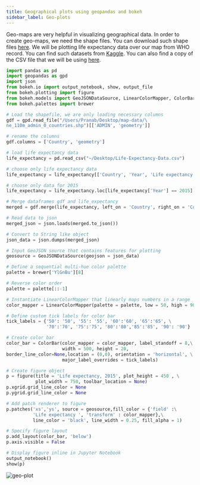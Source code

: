 ```yaml
---
title: Geographical plots using geopandas and bokeh
sidebar_label: Geo-plots
---
```


Geo-maps are very helpful in visualizing geographical data. In order to create
geo-maps, we need the shape files. You can download such shape files [here](
https://www.naturalearthdata.com/downloads/). We will be plotting life
expectancy data over our map from WHO record. You can find such datasets from
[Kaggle](https://www.kaggle.com). You can also find a copy of the CSV file that
we will be using [here](
https://pranabdas.github.io/drive/downloads/datasets/Life-Expectancy-Data.csv).

```python showLineNumbers
import pandas as pd
import geopandas as gpd
import json
from bokeh.io import output_notebook, show, output_file
from bokeh.plotting import figure
from bokeh.models import GeoJSONDataSource, LinearColorMapper, ColorBar
from bokeh.palettes import brewer

# Load the shapefile, we are only loading necessary columns
gdf = gpd.read_file("/Users/Pranab/Desktop/map-data/\
ne_110m_admin_0_countries.shp")[['ADMIN', 'geometry']]

# rename the columns
gdf.columns = ['Country', 'geometry']

# load life expectancy data
life_expectancy = pd.read_csv("~/Desktop/Life-Expectancy-Data.csv")

# choose only life expectancy data
life_expectancy = life_expectancy[['Country', 'Year', 'Life expectancy ']]

# choose only data for 2015
life_expectancy = life_expectancy.loc[life_expectancy['Year'] == 2015]

# Merge dataframes gdf and life_expectancy
merged = gdf.merge(life_expectancy, left_on = 'Country', right_on = 'Country')

# Read data to json
merged_json = json.loads(merged.to_json())

# Convert to String like object
json_data = json.dumps(merged_json)

# Input GeoJSON source that contains features for plotting
geosource = GeoJSONDataSource(geojson = json_data)

# Define a sequential multi-hue color palette
palette = brewer['YlGnBu'][8]

# Reverse color order
palette = palette[::-1]

# Instantiate LinearColorMapper that linearly maps numbers in a range
color_mapper = LinearColorMapper(palette = palette, low = 50, high = 90)

# Define custom tick labels for color bar
tick_labels = {'50': '50', '55': '55', '60':'60', '65':'65', \
               '70':'70', '75':'75', '80':'80','85':'85', '90': '90'}

# Create color bar
color_bar = ColorBar(color_mapper = color_mapper, label_standoff = 8,\
                     width = 500, height = 20,
border_line_color=None,location = (0,0), orientation = 'horizontal', \
                     major_label_overrides = tick_labels)

# Create figure object
p = figure(title = 'Life expectancy, 2015', plot_height = 450 , \
           plot_width = 750, toolbar_location = None)
p.xgrid.grid_line_color = None
p.ygrid.grid_line_color = None

# Add patch renderer to figure
p.patches('xs','ys', source = geosource,fill_color = {'field' :\
          'Life expectancy ', 'transform' : color_mapper},\
          line_color = 'black', line_width = 0.25, fill_alpha = 1)

# Specify figure layout
p.add_layout(color_bar, 'below')
p.axis.visible = False

# Display figure inline in Jupyter Notebook
output_notebook()
show(p)
```

<picture>
  <source type="image/webp" srcset={require("/img/geo-plot.webp").default} />
  <img src={require("/img/geo-plot.png").default} alt="geo-plot" />
</picture>
